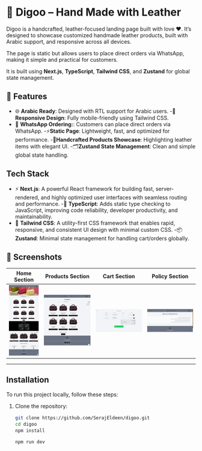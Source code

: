 # 👜 Digoo – Hand Made with Leather

Digoo is a handcrafted, leather-focused landing page built with love ❤️. It’s designed to showcase customized handmade leather products, built with Arabic support, and responsive across all devices.

The page is static but allows users to place direct orders via WhatsApp, making it simple and practical for customers.

It is built using **Next.js**, **TypeScript**, **Tailwind CSS**, and **Zustand** for global state management.

## 🚀 Features

- 🌐 **Arabic Ready**: Designed with RTL support for Arabic users.
  -📱 **Responsive Design**: Fully mobile-friendly using Tailwind CSS.
- 💬 **WhatsApp Ordering:**: Customers can place direct orders via WhatsApp.
  -⚡**Static Page**: Lightweight, fast, and optimized for performance.
  -👜**Handcrafted Products Showcase**: Highlighting leather items with elegant UI.
  -🗂️**Zustand State Management**: Clean and simple global state handling.

## Tech Stack

- ⚡ **Next.js**: A powerful React framework for building fast, server-rendered, and highly optimized user interfaces with seamless routing and performance.
  -📝 **TypeScript**: Adds static type checking to JavaScript, improving code reliability, developer productivity, and maintainability.
- 🎨 **Tailwind CSS**: A utility-first CSS framework that enables rapid, responsive, and consistent UI design with minimal custom CSS.
  -📦 **Zustand**: Minimal state management for handling cart/orders globally.

## 📸 Screenshots

| Home Section                           | Products Section                           | Cart Section                           | Policy Section                           |
| -------------------------------------- | ------------------------------------------ | -------------------------------------- | ---------------------------------------- |
| ![Home](./public/images/Preview/3.png) | ![Products](./public/images/Preview/2.png) | ![Cart](./public/images/Preview/5.png) | ![Policy](./public/images/Preview/4.png) |

---

## Installation

To run this project locally, follow these steps:

1. Clone the repository:
   ```bash
   git clone https://github.com/SerajEldeen/digoo.git
   cd digoo
   npm install
   ```
   ```bash
   npm run dev
   ```
